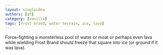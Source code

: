 ```yaml
---
layout: singleidea
authors: [qt]
category: [vanilla]
tags: [frost brand, water terrain, ice, lava]
---
```

Force-fighting a monsterless pool of water or moat or perhaps even lava while
wielding Frost Brand should freeze that square into ice (or ground if it was
lava).
